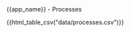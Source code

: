 
<div id="-view-top">
  <div id="-view-legend">{{app_name}} - Processes</div>
</div>

{{html_table_csv("data/processes.csv")}}
